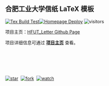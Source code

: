 ## 合肥工业大学信纸 LaTeX 模板

[![Tex Build Test](https://github.com/HFUTTUG/HFUT_Letter/actions/workflows/tex_build_test.yml/badge.svg)](https://github.com/HFUTTUG/HFUT_Letter/actions/workflows/tex_build_test.yml)[![Homepage Deploy](https://github.com/HFUTTUG/HFUT_Letter/actions/workflows/page_deploy.yml/badge.svg)](https://github.com/HFUTTUG/HFUT_Letter/actions/workflows/page_deploy.yml)
![visitors](https://visitor-badge.glitch.me/badge?page_id=HFUTTUG.HFUT_Letter)


项目主页：[HFUT_Letter Github Page](https://HFUTTUG.github.io/HFUT_Letter)

项目详细信息可通过 [**项目主页**](https://HFUTTUG.github.io/HFUT_Letter) 查看。

<br><br><br><br>

[![star](https://img.shields.io/github/stars/HFUTTUG/HFUT_Letter?style=social)](https://github.com/HFUTTUG/HFUT_Letter)&nbsp;
[![fork](https://img.shields.io/github/forks/HFUTTUG/HFUT_Letter?label=Fork&logo=github&style=social)](https://github.com/HFUTTUG/HFUT_Letter/fork)&nbsp;
[![watch](https://img.shields.io/github/watchers/HFUTTUG/HFUT_Letter?label=Watch&logo=github&style=social)](https://github.com/HFUTTUG/HFUT_Letter)&nbsp;
